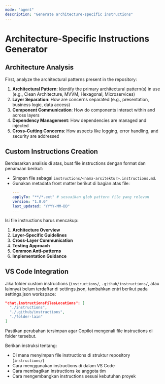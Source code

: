 ```yaml
---
mode: "agent"
description: "Generate architecture-specific instructions"
---
```

# Architecture-Specific Instructions Generator

## Architecture Analysis

First, analyze the architectural patterns present in the repository:

1. **Architectural Pattern**: Identify the primary architectural pattern(s) in use (e.g., Clean Architecture, MVVM, Hexagonal, Microservices)
2. **Layer Separation**: How are concerns separated (e.g., presentation, business logic, data access)
3. **Component Communication**: How do components interact within and across layers
4. **Dependency Management**: How dependencies are managed and injected
5. **Cross-Cutting Concerns**: How aspects like logging, error handling, and security are addressed

## Custom Instructions Creation

Berdasarkan analisis di atas, buat file instructions dengan format dan penamaan berikut:

- Simpan file sebagai `instructions/<nama-arsitektur>.instructions.md`.
- Gunakan metadata front matter berikut di bagian atas file:
  ```yaml
  ---
  applyTo: "**/*.ext" # sesuaikan glob pattern file yang relevan
  version: "1.0.0"
  last_updated: "YYYY-MM-DD"
  ---
  ```

Isi file instructions harus mencakup:

1. **Architecture Overview**
2. **Layer-Specific Guidelines**
3. **Cross-Layer Communication**
4. **Testing Approach**
5. **Common Anti-patterns**
6. **Implementation Guidance**

## VS Code Integration

Jika folder custom instructions (`instructions/`, `.github/instructions/`, atau lainnya) belum terdaftar di settings.json, tambahkan entri berikut pada settings.json workspace:
```json
"chat.instructionsFilesLocations": [
  "./instructions",
  "./.github/instructions",
  "./folder-lain"
]
```
Pastikan perubahan tersimpan agar Copilot mengenali file instructions di folder tersebut.

Berikan instruksi tentang:
- Di mana menyimpan file instructions di struktur repository (`instructions/`)
- Cara menggunakan instructions di dalam VS Code
- Cara membagikan instructions ke anggota tim
- Cara mengembangkan instructions sesuai kebutuhan proyek
